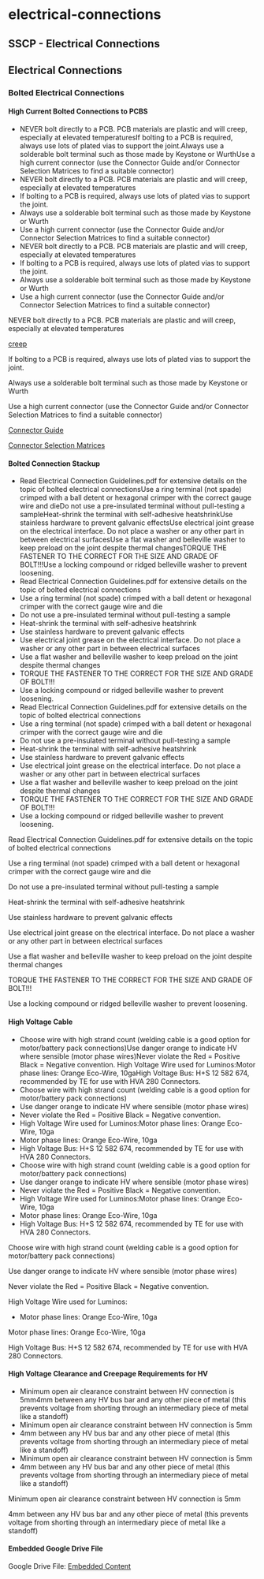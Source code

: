 # electrical-connections

## SSCP - Electrical Connections

## Electrical Connections

### Bolted Electrical Connections

#### High Current Bolted Connections to PCBS

* NEVER bolt directly to a PCB. PCB materials are plastic and will creep, especially at elevated temperaturesIf bolting to a PCB is required, always use lots of plated vias to support the joint.Always use a solderable bolt terminal such as those made by Keystone or WurthUse a high current connector (use the Connector Guide and/or Connector Selection Matrices to find a suitable connector)
* NEVER bolt directly to a PCB. PCB materials are plastic and will creep, especially at elevated temperatures
* If bolting to a PCB is required, always use lots of plated vias to support the joint.
* Always use a solderable bolt terminal such as those made by Keystone or Wurth
* Use a high current connector (use the Connector Guide and/or Connector Selection Matrices to find a suitable connector)
* NEVER bolt directly to a PCB. PCB materials are plastic and will creep, especially at elevated temperatures
* If bolting to a PCB is required, always use lots of plated vias to support the joint.
* Always use a solderable bolt terminal such as those made by Keystone or Wurth
* Use a high current connector (use the Connector Guide and/or Connector Selection Matrices to find a suitable connector)

NEVER bolt directly to a PCB. PCB materials are plastic and will creep, especially at elevated temperatures

[creep](https://en.wikipedia.org/wiki/Creep_\(deformation\))

If bolting to a PCB is required, always use lots of plated vias to support the joint.

Always use a solderable bolt terminal such as those made by Keystone or Wurth

Use a high current connector (use the Connector Guide and/or Connector Selection Matrices to find a suitable connector)

[Connector Guide](../../../../../../stanford.edu/testduplicationsscp/home/sscp-2012-2013/electrical-2012-2013/design-references/connector-wisdom/)

[Connector Selection Matrices](../../../../../../stanford.edu/testduplicationsscp/home/sscp-2012-2013/electrical-2012-2013/design-references/connector-selection-matrices/)

#### Bolted Connection Stackup

* Read Electrical Connection Guidelines.pdf for extensive details on the topic of bolted electrical connectionsUse a ring terminal (not spade) crimped with a ball detent or hexagonal crimper with the correct gauge wire and dieDo not use a pre-insulated terminal without pull-testing a sampleHeat-shrink the terminal with self-adhesive heatshrinkUse stainless hardware to prevent galvanic effectsUse electrical joint grease on the electrical interface. Do not place a washer or any other part in between electrical surfacesUse a flat washer and belleville washer to keep preload on the joint despite thermal changesTORQUE THE FASTENER TO THE CORRECT FOR THE SIZE AND GRADE OF BOLT!!!Use a locking compound or ridged belleville washer to prevent loosening.
* Read Electrical Connection Guidelines.pdf for extensive details on the topic of bolted electrical connections
* Use a ring terminal (not spade) crimped with a ball detent or hexagonal crimper with the correct gauge wire and die
* Do not use a pre-insulated terminal without pull-testing a sample
* Heat-shrink the terminal with self-adhesive heatshrink
* Use stainless hardware to prevent galvanic effects
* Use electrical joint grease on the electrical interface. Do not place a washer or any other part in between electrical surfaces
* Use a flat washer and belleville washer to keep preload on the joint despite thermal changes
* TORQUE THE FASTENER TO THE CORRECT FOR THE SIZE AND GRADE OF BOLT!!!
* Use a locking compound or ridged belleville washer to prevent loosening.
* Read Electrical Connection Guidelines.pdf for extensive details on the topic of bolted electrical connections
* Use a ring terminal (not spade) crimped with a ball detent or hexagonal crimper with the correct gauge wire and die
* Do not use a pre-insulated terminal without pull-testing a sample
* Heat-shrink the terminal with self-adhesive heatshrink
* Use stainless hardware to prevent galvanic effects
* Use electrical joint grease on the electrical interface. Do not place a washer or any other part in between electrical surfaces
* Use a flat washer and belleville washer to keep preload on the joint despite thermal changes
* TORQUE THE FASTENER TO THE CORRECT FOR THE SIZE AND GRADE OF BOLT!!!
* Use a locking compound or ridged belleville washer to prevent loosening.

Read Electrical Connection Guidelines.pdf for extensive details on the topic of bolted electrical connections

Use a ring terminal (not spade) crimped with a ball detent or hexagonal crimper with the correct gauge wire and die

Do not use a pre-insulated terminal without pull-testing a sample

Heat-shrink the terminal with self-adhesive heatshrink

Use stainless hardware to prevent galvanic effects

Use electrical joint grease on the electrical interface. Do not place a washer or any other part in between electrical surfaces

Use a flat washer and belleville washer to keep preload on the joint despite thermal changes

TORQUE THE FASTENER TO THE CORRECT FOR THE SIZE AND GRADE OF BOLT!!!

Use a locking compound or ridged belleville washer to prevent loosening.

#### High Voltage Cable

* Choose wire with high strand count (welding cable is a good option for motor/battery pack connections)Use danger orange to indicate HV where sensible (motor phase wires)Never violate the Red = Positive Black = Negative convention.  High Voltage Wire used for Luminos:Motor phase lines: Orange Eco-Wire, 10gaHigh Voltage Bus: H+S 12 582 674, recommended by TE for use with HVA 280 Connectors.&#x20;
* Choose wire with high strand count (welding cable is a good option for motor/battery pack connections)
* Use danger orange to indicate HV where sensible (motor phase wires)
* Never violate the Red = Positive Black = Negative convention. &#x20;
* High Voltage Wire used for Luminos:Motor phase lines: Orange Eco-Wire, 10ga
* Motor phase lines: Orange Eco-Wire, 10ga
* High Voltage Bus: H+S 12 582 674, recommended by TE for use with HVA 280 Connectors.&#x20;
* Choose wire with high strand count (welding cable is a good option for motor/battery pack connections)
* Use danger orange to indicate HV where sensible (motor phase wires)
* Never violate the Red = Positive Black = Negative convention. &#x20;
* High Voltage Wire used for Luminos:Motor phase lines: Orange Eco-Wire, 10ga
* Motor phase lines: Orange Eco-Wire, 10ga
* High Voltage Bus: H+S 12 582 674, recommended by TE for use with HVA 280 Connectors.&#x20;

Choose wire with high strand count (welding cable is a good option for motor/battery pack connections)

Use danger orange to indicate HV where sensible (motor phase wires)

Never violate the Red = Positive Black = Negative convention. &#x20;

High Voltage Wire used for Luminos:

* Motor phase lines: Orange Eco-Wire, 10ga

Motor phase lines: Orange Eco-Wire, 10ga

High Voltage Bus: H+S 12 582 674, recommended by TE for use with HVA 280 Connectors.&#x20;

#### High Voltage Clearance and Creepage Requirements for HV

* Minimum open air clearance constraint between HV connection is 5mm4mm between any HV bus bar and any other piece of metal (this prevents voltage from shorting through an intermediary piece of metal like a standoff)
* Minimum open air clearance constraint between HV connection is 5mm
* 4mm between any HV bus bar and any other piece of metal (this prevents voltage from shorting through an intermediary piece of metal like a standoff)
* Minimum open air clearance constraint between HV connection is 5mm
* 4mm between any HV bus bar and any other piece of metal (this prevents voltage from shorting through an intermediary piece of metal like a standoff)

Minimum open air clearance constraint between HV connection is 5mm

4mm between any HV bus bar and any other piece of metal (this prevents voltage from shorting through an intermediary piece of metal like a standoff)

#### Embedded Google Drive File

Google Drive File: [Embedded Content](https://drive.google.com/embeddedfolderview?id=1q1YF6mTTtfTCwD1_nElz06qOkcNTjej4#list)
